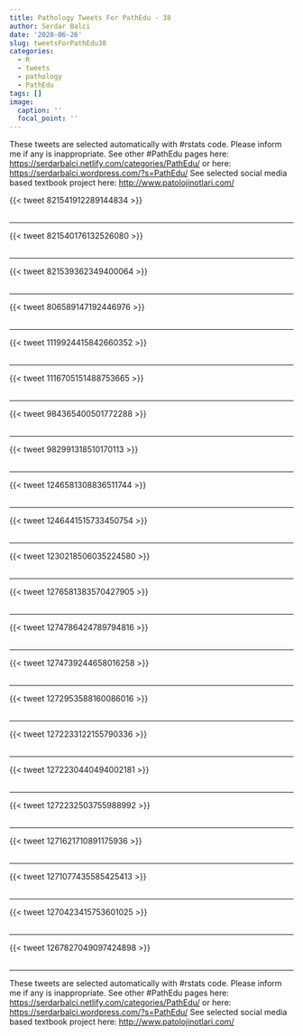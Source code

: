 ```yaml
---
title: Pathology Tweets For PathEdu - 38
author: Serdar Balci
date: '2020-06-26'
slug: tweetsForPathEdu38
categories:
  - R
  - tweets
  - pathology
  - PathEdu
tags: []
image:
  caption: ''
  focal_point: ''
---
```



These tweets are selected automatically with #rstats code. Please inform me if any is inappropriate.
See other #PathEdu pages here: https://serdarbalci.netlify.com/categories/PathEdu/  or here: https://serdarbalci.wordpress.com/?s=PathEdu/ 
See selected social media based textbook project here: http://www.patolojinotlari.com/

{{< tweet 821541912289144834 >}}
<br>
<br>
<hr>
{{< tweet 821540176132526080 >}}
<br>
<br>
<hr>
{{< tweet 821539362349400064 >}}
<br>
<br>
<hr>
{{< tweet 806589147192446976 >}}
<br>
<br>
<hr>
{{< tweet 1119924415842660352 >}}
<br>
<br>
<hr>
{{< tweet 1116705151488753665 >}}
<br>
<br>
<hr>
{{< tweet 984365400501772288 >}}
<br>
<br>
<hr>
{{< tweet 982991318510170113 >}}
<br>
<br>
<hr>
{{< tweet 1246581308836511744 >}}
<br>
<br>
<hr>
{{< tweet 1246441515733450754 >}}
<br>
<br>
<hr>
{{< tweet 1230218506035224580 >}}
<br>
<br>
<hr>
{{< tweet 1276581383570427905 >}}
<br>
<br>
<hr>
{{< tweet 1274786424789794816 >}}
<br>
<br>
<hr>
{{< tweet 1274739244658016258 >}}
<br>
<br>
<hr>
{{< tweet 1272953588160086016 >}}
<br>
<br>
<hr>
{{< tweet 1272233122155790336 >}}
<br>
<br>
<hr>
{{< tweet 1272230440494002181 >}}
<br>
<br>
<hr>
{{< tweet 1272232503755988992 >}}
<br>
<br>
<hr>
{{< tweet 1271621710891175936 >}}
<br>
<br>
<hr>
{{< tweet 1271077435585425413 >}}
<br>
<br>
<hr>
{{< tweet 1270423415753601025 >}}
<br>
<br>
<hr>
{{< tweet 1267827049097424898 >}}
<br>
<br>
<hr>


These tweets are selected automatically with #rstats code. Please inform me if any is inappropriate.
See other #PathEdu pages here: https://serdarbalci.netlify.com/categories/PathEdu/  or here: https://serdarbalci.wordpress.com/?s=PathEdu/ 
See selected social media based textbook project here: http://www.patolojinotlari.com/
